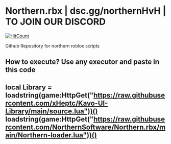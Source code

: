 # Northern.rbx | dsc.gg/northernHvH | TO JOIN OUR DISCORD
[![HitCount](https://hits.dwyl.com/NorthernSoftware/Northernrbx.svg?style=flat-square)](http://hits.dwyl.com/NorthernSoftware/Northernrbx)



Github Repository for northern roblox scripts

How to execute?
Use any executor and paste in this code
-----------------------------------------------------------------------------------------------------------------------
local Library = loadstring(game:HttpGet("https://raw.githubusercontent.com/xHeptc/Kavo-UI-Library/main/source.lua"))()
loadstring(game:HttpGet("https://raw.githubusercontent.com/NorthernSoftware/Northern.rbx/main/Northern-loader.lua"))()
-----------------------------------------------------------------------------------------------------------------------
